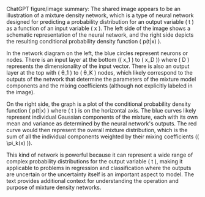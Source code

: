 ChatGPT figure/image summary: The shared image appears to be an illustration of a mixture density network, which is a type of neural network designed for predicting a probability distribution for an output variable \( t \) as a function of an input variable \( x \). The left side of the image shows a schematic representation of the neural network, and the right side depicts the resulting conditional probability density function \( p(t|x) \).

In the network diagram on the left, the blue circles represent neurons or nodes. There is an input layer at the bottom (\( x_1 \) to \( x_D \)) where \( D \) represents the dimensionality of the input vector. There is also an output layer at the top with \( θ_1 \) to \( θ_K \) nodes, which likely correspond to the outputs of the network that determine the parameters of the mixture model components and the mixing coefficients (although not explicitly labeled in the image).

On the right side, the graph is a plot of the conditional probability density function \( p(t|x) \) where \( t \) is on the horizontal axis. The blue curves likely represent individual Gaussian components of the mixture, each with its own mean and variance as determined by the neural network's outputs. The red curve would then represent the overall mixture distribution, which is the sum of all the individual components weighted by their mixing coefficients (\( \pi_k(x) \)).

This kind of network is powerful because it can represent a wide range of complex probability distributions for the output variable \( t \), making it applicable to problems in regression and classification where the outputs are uncertain or the uncertainty itself is an important aspect to model. The text provides additional context for understanding the operation and purpose of mixture density networks.
